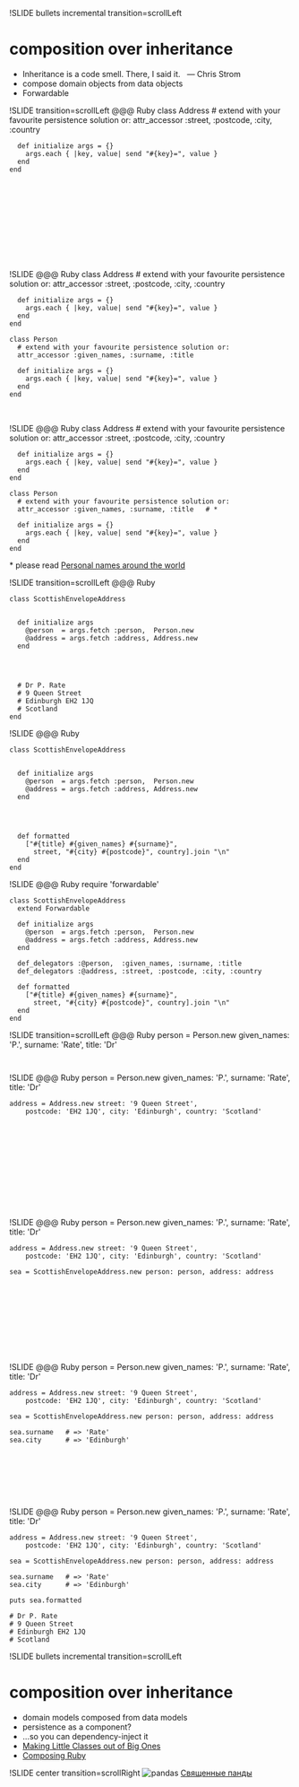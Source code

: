 !SLIDE bullets incremental transition=scrollLeft
# composition over inheritance
* <div class='quote'>Inheritance is a code smell. There, I said it.   — Chris Strom</div>
* compose domain objects from data objects
* Forwardable

!SLIDE transition=scrollLeft
    @@@ Ruby
    class Address
      # extend with your favourite persistence solution or:
      attr_accessor :street, :postcode, :city, :country

      def initialize args = {}
        args.each { |key, value| send "#{key}=", value }
      end
    end








     

 

!SLIDE
    @@@ Ruby
    class Address
      # extend with your favourite persistence solution or:
      attr_accessor :street, :postcode, :city, :country

      def initialize args = {}
        args.each { |key, value| send "#{key}=", value }
      end
    end

    class Person
      # extend with your favourite persistence solution or:
      attr_accessor :given_names, :surname, :title

      def initialize args = {}
        args.each { |key, value| send "#{key}=", value }
      end
    end

 

!SLIDE
    @@@ Ruby
    class Address
      # extend with your favourite persistence solution or:
      attr_accessor :street, :postcode, :city, :country

      def initialize args = {}
        args.each { |key, value| send "#{key}=", value }
      end
    end

    class Person
      # extend with your favourite persistence solution or:
      attr_accessor :given_names, :surname, :title   # *

      def initialize args = {}
        args.each { |key, value| send "#{key}=", value }
      end
    end

\* please read [Personal names around the world](http://www.w3.org/International/questions/qa-personal-names)

!SLIDE transition=scrollLeft
    @@@ Ruby


    class ScottishEnvelopeAddress


      def initialize args
        @person  = args.fetch :person,  Person.new
        @address = args.fetch :address, Address.new
      end




      # Dr P. Rate
      # 9 Queen Street
      # Edinburgh EH2 1JQ
      # Scotland
    end

!SLIDE
    @@@ Ruby


    class ScottishEnvelopeAddress


      def initialize args
        @person  = args.fetch :person,  Person.new
        @address = args.fetch :address, Address.new
      end




      def formatted
        ["#{title} #{given_names} #{surname}",
          street, "#{city} #{postcode}", country].join "\n"
      end
    end

!SLIDE
    @@@ Ruby
    require 'forwardable'

    class ScottishEnvelopeAddress
      extend Forwardable

      def initialize args
        @person  = args.fetch :person,  Person.new
        @address = args.fetch :address, Address.new
      end

      def_delegators :@person,  :given_names, :surname, :title
      def_delegators :@address, :street, :postcode, :city, :country

      def formatted
        ["#{title} #{given_names} #{surname}",
          street, "#{city} #{postcode}", country].join "\n"
      end
    end

!SLIDE transition=scrollLeft
    @@@ Ruby
    person = Person.new given_names: 'P.', surname: 'Rate', title: 'Dr'














     

!SLIDE
    @@@ Ruby
    person = Person.new given_names: 'P.', surname: 'Rate', title: 'Dr'

    address = Address.new street: '9 Queen Street',
        postcode: 'EH2 1JQ', city: 'Edinburgh', country: 'Scotland'











     

!SLIDE
    @@@ Ruby
    person = Person.new given_names: 'P.', surname: 'Rate', title: 'Dr'

    address = Address.new street: '9 Queen Street',
        postcode: 'EH2 1JQ', city: 'Edinburgh', country: 'Scotland'

    sea = ScottishEnvelopeAddress.new person: person, address: address









     

!SLIDE
    @@@ Ruby
    person = Person.new given_names: 'P.', surname: 'Rate', title: 'Dr'

    address = Address.new street: '9 Queen Street',
        postcode: 'EH2 1JQ', city: 'Edinburgh', country: 'Scotland'

    sea = ScottishEnvelopeAddress.new person: person, address: address

    sea.surname   # => 'Rate'
    sea.city      # => 'Edinburgh'






     

!SLIDE
    @@@ Ruby
    person = Person.new given_names: 'P.', surname: 'Rate', title: 'Dr'

    address = Address.new street: '9 Queen Street',
        postcode: 'EH2 1JQ', city: 'Edinburgh', country: 'Scotland'

    sea = ScottishEnvelopeAddress.new person: person, address: address

    sea.surname   # => 'Rate'
    sea.city      # => 'Edinburgh'

    puts sea.formatted

    # Dr P. Rate
    # 9 Queen Street
    # Edinburgh EH2 1JQ
    # Scotland

!SLIDE bullets incremental transition=scrollLeft
# composition over inheritance
* domain models composed from data models
* persistence as a component?
* …so you can dependency-inject it
* [Making Little Classes out of Big Ones](http://devblog.avdi.org/2012/05/25/making-little-classes-out-of-big-ones-video/)
* [Composing Ruby](http://www.rubyflow.com/items/7712-going-to-write-a-book-called-composing-ruby)

!SLIDE center transition=scrollRight
![pandas](pandas.jpg)
[Священные панды](http://aliktron.livejournal.com/756496.html)
